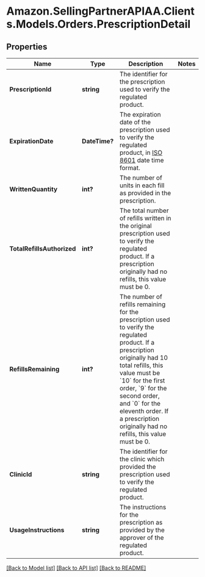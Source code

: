 # Amazon.SellingPartnerAPIAA.Clients.Models.Orders.PrescriptionDetail
## Properties

Name | Type | Description | Notes
------------ | ------------- | ------------- | -------------
**PrescriptionId** | **string** | The identifier for the prescription used to verify the regulated product. | 
**ExpirationDate** | **DateTime?** | The expiration date of the prescription used to verify the regulated product, in [ISO 8601](https://developer-docs.amazon.com/sp-api/docs/iso-8601) date time format. | 
**WrittenQuantity** | **int?** | The number of units in each fill as provided in the prescription. | 
**TotalRefillsAuthorized** | **int?** | The total number of refills written in the original prescription used to verify the regulated product. If a prescription originally had no refills, this value must be 0. | 
**RefillsRemaining** | **int?** | The number of refills remaining for the prescription used to verify the regulated product. If a prescription originally had 10 total refills, this value must be &#x60;10&#x60; for the first order, &#x60;9&#x60; for the second order, and &#x60;0&#x60; for the eleventh order. If a prescription originally had no refills, this value must be 0. | 
**ClinicId** | **string** | The identifier for the clinic which provided the prescription used to verify the regulated product. | 
**UsageInstructions** | **string** | The instructions for the prescription as provided by the approver of the regulated product. | 

[[Back to Model list]](../README.md#documentation-for-models) [[Back to API list]](../README.md#documentation-for-api-endpoints) [[Back to README]](../README.md)

